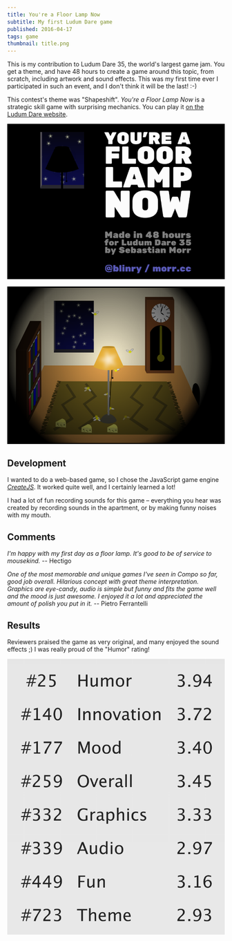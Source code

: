 ```yaml
---
title: You're a Floor Lamp Now
subtitle: My first Ludum Dare game
published: 2016-04-17
tags: game
thumbnail: title.png
---
```


This is my contribution to Ludum Dare 35, the world's largest game jam. You get a theme, and have 48 hours to create a game around this topic, from scratch, including artwork and sound effects. This was my first time ever I participated in such an event, and I don't think it will be the last! :-)

This contest's theme was "Shapeshift". *You're a Floor Lamp Now* is a strategic skill game with surprising mechanics. You can play it [on the Ludum Dare website](http://ludumdare.com/compo/ludum-dare-35/?action=preview&uid=64665).

[![Title of "You're a Floor Lamp Now"](title.png)](http://ludumdare.com/compo/ludum-dare-35/?action=preview&uid=64665)

[![Screenshot of "You're a Floor Lamp Now"](room.png)](http://ludumdare.com/compo/ludum-dare-35/?action=preview&uid=64665)

## Development

I wanted to do a web-based game, so I chose the JavaScript game engine [*CreateJS*](https://createjs.com). It worked quite well, and I certainly learned a lot!

I had a lot of fun recording sounds for this game – everything you hear was created by recording sounds in the apartment, or by making funny noises with my mouth.

## Comments

*I'm happy with my first day as a floor lamp. It's good to be of service to mousekind.* -- Hectigo

*One of the most memorable and unique games I've seen in Compo so far, good job overall. Hilarious concept with great theme interpretation. Graphics are eye-candy, audio is simple but funny and fits the game well and the mood is just awesome. I enjoyed it a lot and appreciated the amount of polish you put in it.* -- Pietro Ferrantelli

## Results

Reviewers praised the game as very original, and many enjoyed the sound effects ;) I was really proud of the "Humor" rating!

![](results.png)
